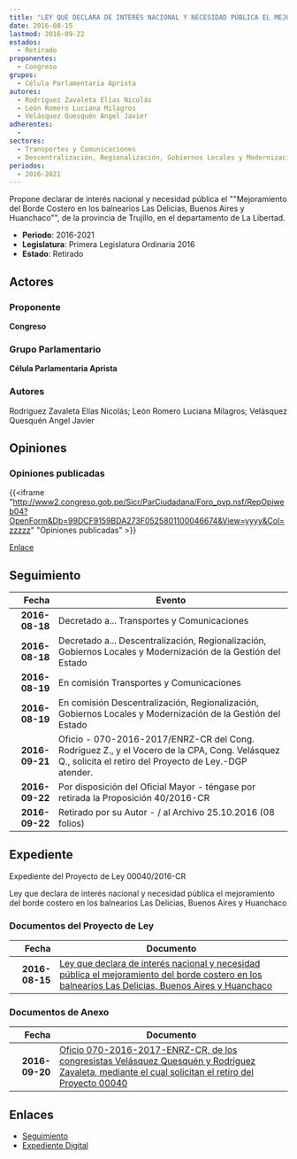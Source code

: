 ```yaml
---
title: "LEY QUE DECLARA DE INTERÉS NACIONAL Y NECESIDAD PÚBLICA EL MEJORAMIENTO DEL BORDE COSTERO EN LOS BALNEARIOS LAS DELICIAS BUENOS AIRES Y HUANCHACO"
date: 2016-08-15
lastmod: 2016-09-22
estados: 
  - Retirado
proponentes: 
  - Congreso
grupos: 
  - Célula Parlamentaria Aprista
autores: 
  - Rodríguez Zavaleta Elías Nicolás
  - León Romero Luciana Milagros
  - Velásquez Quesquén Angel Javier
adherentes: 
  - 
sectores: 
  - Transportes y Comunicaciones
  - Descentralización, Regionalización, Gobiernos Locales y Modernización de la Gestión del Estado
periodos: 
  - 2016-2021
---
```


Propone declarar de interés nacional y necesidad pública el ""Mejoramiento del Borde Costero en los balnearios Las Delicias, Buenos Aires y Huanchaco"", de la provincia de Trujillo, en el departamento de La Libertad.

- **Periodo**: 2016-2021
- **Legislatura**: Primera Legislatura Ordinaria 2016
- **Estado**: Retirado

## Actores

### Proponente

**Congreso**

### Grupo Parlamentario

**Célula Parlamentaria Aprista**

### Autores

Rodríguez Zavaleta Elías Nicolás; León Romero Luciana Milagros; Velásquez Quesquén Angel Javier


## Opiniones

### Opiniones publicadas

{{<iframe "http://www2.congreso.gob.pe/Sicr/ParCiudadana/Foro_pvp.nsf/RepOpiweb04?OpenForm&Db=99DCF9159BDA273F0525801100046674&View=yyyy&Col=zzzzz" "Opiniones publicadas" >}}

[Enlace](http://www2.congreso.gob.pe/Sicr/ParCiudadana/Foro_pvp.nsf/RepOpiweb04?OpenForm&Db=99DCF9159BDA273F0525801100046674&View=yyyy&Col=zzzzz)

## Seguimiento

| Fecha | Evento |
|------:|--------|
| **2016-08-18** | Decretado a... Transportes y Comunicaciones|
| **2016-08-18** | Decretado a... Descentralización, Regionalización, Gobiernos Locales y Modernización de la Gestión del Estado|
| **2016-08-19** | En comisión Transportes y Comunicaciones|
| **2016-08-19** | En comisión Descentralización, Regionalización, Gobiernos Locales y Modernización de la Gestión del Estado|
| **2016-09-21** | Oficio - 070-2016-2017/ENRZ-CR del Cong. Rodríguez Z., y el Vocero de la CPA, Cong. Velásquez Q., solicita el retiro del Proyecto de Ley.-DGP atender.|
| **2016-09-22** | Por disposición del Oficial Mayor - téngase por retirada la Proposición 40/2016-CR|
| **2016-09-22** | Retirado por su Autor - / al Archivo 25.10.2016 (08 folios)|


## Expediente

Expediente del Proyecto de Ley 00040/2016-CR

Ley que declara de interés nacional y necesidad pública el mejoramiento del borde costero en los balnearios Las Delicias, Buenos Aires y Huanchaco


### Documentos del Proyecto de Ley

| Fecha | Documento |
|------:|--------|
| **2016-08-15** | [Ley que declara de interés nacional y necesidad pública el mejoramiento del borde costero en los balnearios Las Delicias, Buenos Aires y Huanchaco](http://www.leyes.congreso.gob.pe/Documentos/2016_2021/Proyectos_de_Ley_y_de_Resoluciones_Legislativas/PL00040_20160815.pdf) |

### Documentos de Anexo

| Fecha | Documento |
|------:|--------|
| **2016-09-20** | [Oficio 070-2016-2017-ENRZ-CR, de los congresistas Velásquez Quesquén y Rodríguez Zavaleta, mediante el cual solicitan el retiro del Proyecto 00040](http://www.leyes.congreso.gob.pe/Documentos/2016_2021/Oficios/Congresistas/OFICIO-70-2016-2017-ENRZ-CR-...pdf) |

## Enlaces 

- [Seguimiento](http://www2.congreso.gob.pehttp://www2.congreso.gob.pe/Sicr/TraDocEstProc/CLProLey2016.nsf/f7fff46988ca05b1052578e100829cc7/e48ba12ff5ad7a9b0525801100089fd5?OpenDocument)
- [Expediente Digital](http://www2.congreso.gob.pehttp://www2.congreso.gob.pe/Sicr/TraDocEstProc/CLProLey2016.nsf/f7fff46988ca05b1052578e100829cc7/e48ba12ff5ad7a9b0525801100089fd5?OpenDocument&Click=05257FB7005EB655.eb71d0cf91d8294e05256cdf006b5706/$Body/0.1C6C)
